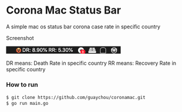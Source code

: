 # Corona Mac Status Bar
A simple mac os status bar corona case rate in specific country

Screenshot

![Image](images/image.png)

DR means: Death Rate in specific country
RR means: Recovery Rate in specific country


### How to run

```cassandraql
$ git clone https://github.com/guaychou/coronamac.git
$ go run main.go
```